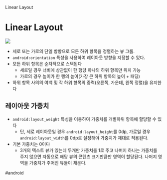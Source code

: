 Linear Layout

# Linear Layout
[](https://developer.android.com/images/ui/linearlayout.png?hl=ko)
![](Linear%20Layout/E9DF4B98-E82B-4AEA-9188-D638634B4768.png)

- 세로 또는 가로의 단일 방향으로 모든 하위 항목을 정렬하는 뷰 그룹.
- `android:orientation` 특성을 사용하여 레이아웃 방향을 지정할 수  있다.
- 모든 하위 항목은 순차적으로 스택된다
	- 세로일 경우 너비에 상관없이 한 행당 하나의 하위 항목만 위치 가능
	- 가로의 경우 높이가 한 행의 높이(가장 큰 하위 항목의 높이 + 패딩)
- 하위 항목 사의의 여백 및 각 하위 항목의 중력(오른쪽, 가운데, 왼쪽 정렬)을 유지한다


## 레이아웃 가중치
- `android:layout_weight` 특성을 이용하여 가중치를 개별하위 항목에 할당할 수 있다
	- 단, 세로 레이아웃일 경우 `android:layout_height`를 0dp, 가로일 경우 `android:layout_width`를 0dp로 설정해야 가중치가 제대로 적용된다.
- 기본 가중치는 0이다
	- 3개의 텍스트 뷰가 있는데 두개만 가중치를 1로 주고 나머지 하나는 가중치를 주지 않으면 자동으로 해당 뷰의 콘텐츠 크기만큼만 영역이 할당된다. 나머지 영역을 가중치가 주어진 뷰들이 채운다.

#android